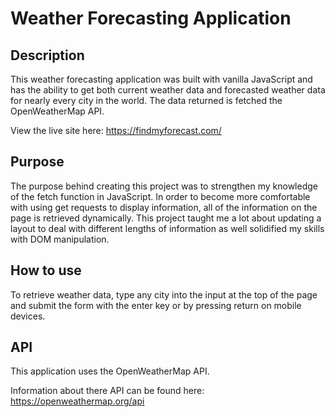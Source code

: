 # Weather Forecasting Application

## Description

This weather forecasting application was built with vanilla JavaScript and has the ability to get both current weather data and forecasted weather data for nearly every city in the world. The data returned is fetched the OpenWeatherMap API.

View the live site here: https://findmyforecast.com/

## Purpose

The purpose behind creating this project was to strengthen my knowledge of the fetch function in JavaScript. In order to become more comfortable with using get requests to display information, all of the information on the page is retrieved dynamically. This project taught me a lot about updating a layout to deal with different lengths of information as well solidified my skills with DOM manipulation.

## How to use

To retrieve weather data, type any city into the input at the top of the page and submit the form with the enter key or by pressing return on mobile devices.

## API

This application uses the OpenWeatherMap API.

Information about there API can be found here: https://openweathermap.org/api
